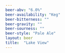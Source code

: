 ```yaml
---
beer-abv: "6.0%"
beer-availability: "Keg"
beer-bitterness: ""
beer-gravity: ""
beer-sourness: ""
beer-style: "Pale Ale"
layout: beer
title:  "Lake View"
---
```

